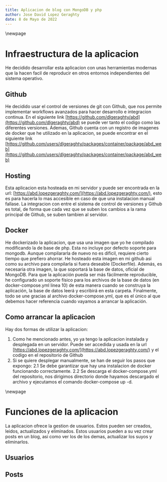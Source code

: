 ```yaml
---
title: Aplicacion de blog con MongoDB y php
author: Jose David Lopez Geraghty
date: 8 de Mayo de 2022
---
```

\newpage

# Infraestructura de la aplicacion
He decidido desarrollar esta aplicacion con unas herramientas modernas que la hacen facil de reproducir en otros entornos independientes del sistema operativo.

## Github
He decidido usar el control de versiones de git con Github, que nos permite implementar workflows avanzados para hacer desarrollo e integracion continua.
En el siguiente link [https://github.com/dlgeraghty/abd](https://github.com/dlgeraghty/abd) se puede ver tanto el codigo como las diferentes versiones.
Ademas, Github cuenta con un registro de imagenes de docker que he utilizado en la aplicacion, se puede encontrar en el siguiente link [https://github.com/users/dlgeraghty/packages/container/package/abd_web](https://github.com/users/dlgeraghty/packages/container/package/abd_web)

## Hosting
Esta aplicacion esta hosteada en mi servidor y puede ser encontrada en la url: [https://abd.lopezgeraghty.com/](https://abd.lopezgeraghty.com/), esto es para hacerla lo mas accesible en caso de que una instalacion manual fallase. La integracion con entre el sistema de control de versiones y Github es total, de forma que cada vez que se suben los cambios a la rama principal de Github, se suben tambien al servidor.

## Docker
He dockerizado la aplicacion, que usa una imagen que yo he compilado modificando la de base de php. Esta no incluye por defecto soporte para mongodb. Aunque compilararla de nuevo no es dificil, requiere cierto tiempo que prefiero ahorrar. He hosteado esta imagen en mi github asi como su archivo para compilarla si fuera deseable (Dockerfile).
Además, es necesaria otra imagen, la que soportará la base de datos, oficial de MongoDB.
Para que la aplicación pueda ser más fácilmente reproducible, he configurado un soporte físico para los archivos de la base de datos (en docker-compose.yml linea 10) de esta manera cuando se construya la aplicación, la base de datos leerá y escribirá en esta carpeta.
Finalmente, todo se une gracias al archivo docker-compose.yml, que es el único al que debemos hacer referencia cuando vayamos a arrancar la aplicación.

## Como arrancar la aplicacion
Hay dos formas de utilizar la aplicacion:
1. Como he mencionado antes, yo ya tengo la aplicacion instalada y desplegada en un servidor. Puede ser accedida y usada en la url [https://abd.lopezgeraghty.com/](https://abd.lopezgeraghty.com/) y el codigo en el repositorio de Github
2. Si se quiere desplegar manualmente, se han de seguir los pasos que expongo:
2.1 Se debe garantizar que hay una instalacion de docker funcionando correctamente.
2.2 Se descarga el docker-compose.yml del repositorio, nos dirigimos directorio donde hayamos descargado el archivo y ejecutamos el comando docker-compose up -d.

\newpage
# Funciones de la aplicacion
La aplicacion ofrece la gestion de usuarios. Estos pueden ser creados, leidos, actualizados y eliminados.
Estos usuarios pueden a su vez crear posts en un blog, asi como ver los de los demas, actualizar los suyos y eliminarlos.
## Usuarios
## Posts